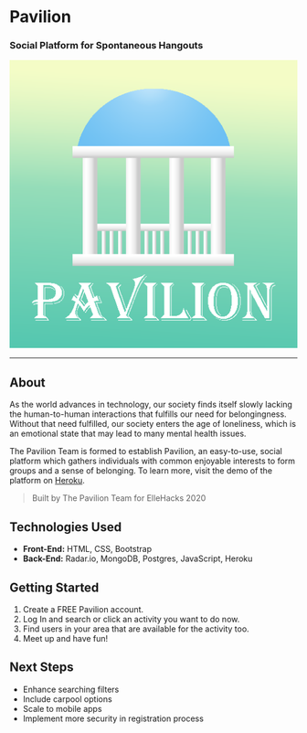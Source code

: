 # Pavilion
### Social Platform for Spontaneous Hangouts
![alt text](https://github.com/victoria-lo/Pavilion/blob/master/Presentation%20Materials/Pavillion.png?raw=true)

----
## About

As the world advances in technology, our society finds itself slowly lacking the human-to-human interactions that fulfills our need for belongingness. Without that need fulfilled, our society enters the age of loneliness, which is an emotional state that may lead to many mental health issues. 

The Pavilion Team is formed to establish Pavilion, an easy-to-use, social platform which gathers individuals with common enjoyable interests to form groups and a sense of belonging. To learn more, visit the demo of the platform on [Heroku](https://pavilionbyllk.herokuapp.com/).
> Built by The Pavilion Team for ElleHacks 2020

## Technologies Used
* **Front-End:** HTML, CSS, Bootstrap
* **Back-End:** Radar.io, MongoDB, Postgres, JavaScript, Heroku

## Getting Started
1. Create a FREE Pavilion account.
2. Log In and search or click an activity you want to do now.
3. Find users in your area that are available for the activity too.
4. Meet up and have fun!


## Next Steps

* Enhance searching filters
* Include carpool options
* Scale to mobile apps
* Implement more security in registration process
